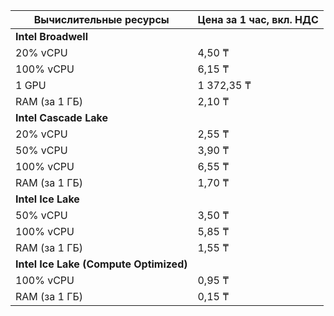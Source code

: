 | Вычислительные ресурсы | Цена за 1 час, вкл. НДС |
|------------------------|-------------------------|
| **Intel Broadwell**                              |
| 20% vCPU               | 4,50 ₸                  |
| 100% vCPU              | 6,15 ₸                  |
| 1 GPU                  | 1 372,35 ₸              |
| RAM (за 1 ГБ)          | 2,10 ₸                  |
| **Intel Cascade Lake**                           |
| 20% vCPU               | 2,55 ₸                  |
| 50% vCPU               | 3,90 ₸                  |
| 100% vCPU              | 6,55 ₸                  |
| RAM (за 1 ГБ)          | 1,70 ₸                  |
| **Intel Ice Lake**                               |
| 50% vCPU               | 3,50 ₸                  |
| 100% vCPU              | 5,85 ₸                  |
| RAM (за 1 ГБ)          | 1,55 ₸                  |
| **Intel Ice Lake (Compute Optimized)** |
| 100% vCPU | 0,95 ₸ |
| RAM (за 1 ГБ) | 0,15 ₸ |
